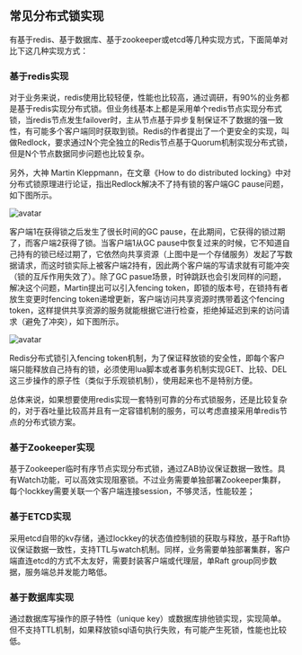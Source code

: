 ## 常见分布式锁实现

有基于redis、基于数据库、基于zookeeper或etcd等几种实现方式，下面简单对比下这几种实现方式：

### 基于redis实现

对于业务来说，redis使用比较轻便，性能也比较高，通过调研，有90%的业务都是基于redis实现分布式锁。但业务线基本上都是采用单个redis节点实现分布式锁，当redis节点发生failover时，主从节点基于异步复制保证不了数据的强一致性，有可能多个客户端同时获取到锁。Redis的作者提出了一个更安全的实现，叫做Redlock，要求通过N个完全独立的Redis节点基于Quorum机制实现分布式锁，但是N个节点数据同步问题也比较复杂。

另外，大神 Martin Kleppmann，在文章《How to do distributed locking》中对分布式锁原理进行论证，指出Redlock解决不了持有锁的客户端GC pause问题，如下图所示。

![avatar](../../images/redis_realize_1.png)

客户端1在获得锁之后发生了很长时间的GC pause，在此期间，它获得的锁过期了，而客户端2获得了锁。当客户端1从GC pause中恢复过来的时候，它不知道自己持有的锁已经过期了，它依然向共享资源（上图中是一个存储服务）发起了写数据请求，而这时锁实际上被客户端2持有，因此两个客户端的写请求就有可能冲突（锁的互斥作用失效了）。除了GC pasue场景，时钟跳跃也会引发同样的问题，解决这个问题，Martin提出可以引入fencing token，即锁的版本号，在锁持有者放生变更时fencing token递增更新，客户端访问共享资源时携带着这个fencing token，这样提供共享资源的服务就能根据它进行检查，拒绝掉延迟到来的访问请求（避免了冲突），如下图所示。

![avatar](../../images/redis_realize_2.png)

Redis分布式锁引入fencing token机制，为了保证释放锁的安全性，即每个客户端只能释放自己持有的锁，必须使用lua脚本或者事务机制实现GET、比较、DEL这三步操作的原子性（类似于乐观锁机制），使用起来也不是特别方便。

总体来说，如果想要使用redis实现一套特别可靠的分布式锁服务，还是比较复杂的，对于吞吐量比较高并且有一定容错机制的服务，可以考虑直接采用单redis节点的分布式锁方案。

### 基于Zookeeper实现

基于Zookeeper临时有序节点实现分布式锁，通过ZAB协议保证数据一致性。具有Watch功能，可以高效实现阻塞锁。不过业务需要单独部署Zookeeper集群，每个lockkey需要关联一个客户端连接session，不够灵活，性能较差；

### 基于ETCD实现

采用etcd自带的kv存储，通过lockkey的状态值控制锁的获取与释放，基于Raft协议保证数据一致性，支持TTL与watch机制。同样，业务需要单独部署集群，客户端直连etcd的方式不太友好，需要封装客户端或代理层，单Raft group同步数据，服务端总并发能力略低。

### 基于数据库实现

通过数据库写操作的原子特性（unique key）或数据库排他锁实现，实现简单。但不支持TTL机制，如果释放锁sql语句执行失败，有可能产生死锁，性能也比较低。